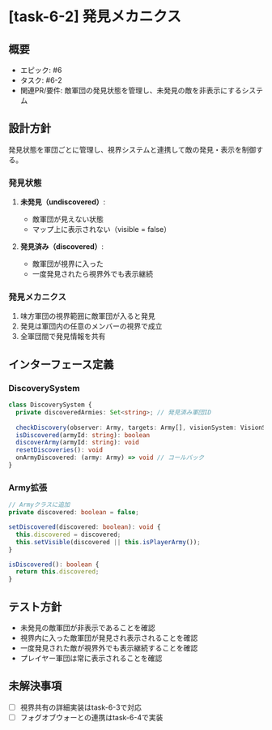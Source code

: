 # [task-6-2] 発見メカニクス

## 概要
- エピック: #6
- タスク: #6-2
- 関連PR/要件: 敵軍団の発見状態を管理し、未発見の敵を非表示にするシステム

## 設計方針
発見状態を軍団ごとに管理し、視界システムと連携して敵の発見・表示を制御する。

### 発見状態
1. **未発見（undiscovered）**: 
   - 敵軍団が見えない状態
   - マップ上に表示されない（visible = false）
   
2. **発見済み（discovered）**: 
   - 敵軍団が視界に入った
   - 一度発見されたら視界外でも表示継続

### 発見メカニクス
1. 味方軍団の視界範囲に敵軍団が入ると発見
2. 発見は軍団内の任意のメンバーの視界で成立
3. 全軍団間で発見情報を共有

## インターフェース定義

### DiscoverySystem
```typescript
class DiscoverySystem {
  private discoveredArmies: Set<string>; // 発見済み軍団ID
  
  checkDiscovery(observer: Army, targets: Army[], visionSystem: VisionSystem): void
  isDiscovered(armyId: string): boolean
  discoverArmy(armyId: string): void
  resetDiscoveries(): void
  onArmyDiscovered: (army: Army) => void // コールバック
}
```

### Army拡張
```typescript
// Armyクラスに追加
private discovered: boolean = false;

setDiscovered(discovered: boolean): void {
  this.discovered = discovered;
  this.setVisible(discovered || this.isPlayerArmy());
}

isDiscovered(): boolean {
  return this.discovered;
}
```

## テスト方針
- 未発見の敵軍団が非表示であることを確認
- 視界内に入った敵軍団が発見され表示されることを確認
- 一度発見された敵が視界外でも表示継続することを確認
- プレイヤー軍団は常に表示されることを確認

## 未解決事項
- [ ] 視界共有の詳細実装はtask-6-3で対応
- [ ] フォグオブウォーとの連携はtask-6-4で実装
